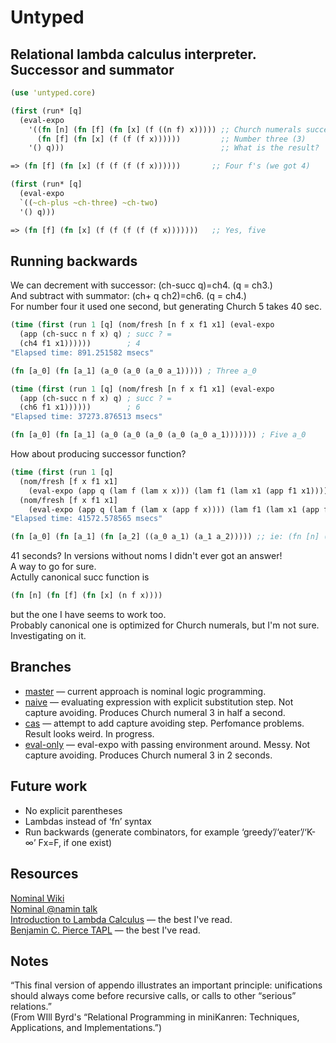 Untyped
==========
Relational lambda calculus interpreter.
Successor and summator
----------------------
```clojure
(use 'untyped.core)

(first (run* [q]
  (eval-expo
    '((fn [n] (fn [f] (fn [x] (f ((n f) x))))) ;; Church numerals successor
      (fn [f] (fn [x] (f (f (f x))))))         ;; Number three (3)
    '() q)))                                   ;; What is the result?

=> (fn [f] (fn [x] (f (f (f (f x))))))       ;; Four f's (we got 4)

(first (run* [q]
  (eval-expo
  `((~ch-plus ~ch-three) ~ch-two)
  '() q)))

=> (fn [f] (fn [x] (f (f (f (f (f x)))))))   ;; Yes, five
```
Running backwards
-----------------
We can decrement with successor: (ch-succ q)=ch4. (q = ch3.)  
And subtract with summator: (ch+ q ch2)=ch6. (q = ch4.)  
For number four it used one second, but generating Church 5 takes 40 sec.
```clojure
(time (first (run 1 [q] (nom/fresh [n f x f1 x1] (eval-expo
  (app (ch-succ n f x) q) ; succ ? =
  (ch4 f1 x1))))))        ; 4
"Elapsed time: 891.251582 msecs"

(fn [a_0] (fn [a_1] (a_0 (a_0 (a_0 a_1))))) ; Three a_0

(time (first (run 1 [q] (nom/fresh [n f x f1 x1] (eval-expo
  (app (ch-succ n f x) q) ; succ ? =
  (ch6 f1 x1))))))        ; 6
"Elapsed time: 37273.876513 msecs"

(fn [a_0] (fn [a_1] (a_0 (a_0 (a_0 (a_0 (a_0 a_1))))))) ; Five a_0
```

How about producing successor function?
```clojure
(time (first (run 1 [q]
  (nom/fresh [f x f1 x1]
    (eval-expo (app q (lam f (lam x x))) (lam f1 (lam x1 (app f1 x1)))))  ; ? 0 = 1
  (nom/fresh [f x f1 x1]
    (eval-expo (app q (lam f (lam x (app f x)))) (lam f1 (lam x1 (app f1 (app f1 x1)))))))))  ; ? 1 = 2
"Elapsed time: 41572.578565 msecs"

(fn [a_0] (fn [a_1] (fn [a_2] ((a_0 a_1) (a_1 a_2))))) ;; ie: (fn [n] (fn [f] (fn [x] ((n f) (f x)))))
```
41 seconds? In versions without noms I didn't ever got an answer!  
A way to go for sure.  
Actully canonical succ function is
```clojure
(fn [n] (fn [f] (fn [x] (n f x))))
```
but the one I have seems to work too.  
Probably canonical one is optimized for Church numerals, but I'm not sure. Investigating on it.

Branches
--------
- [master](https://github.com/Oregu/untyped) — current approach is nominal logic programming.
- [naive](https://github.com/Oregu/untyped/tree/naive) — evaluating expression with explicit substitution step. Not capture avoiding. Produces Church numeral 3 in half a second.
- [cas](https://github.com/Oregu/untyped/tree/cas) — attempt to add capture avoiding step. Perfomance problems. Result looks weird. In progress.
- [eval-only](https://github.com/Oregu/untyped/tree/eval-only) — eval-expo with passing environment around. Messy. Not capture avoiding. Produces Church numeral 3 in 2 seconds.

Future work
-----------
- No explicit parentheses
- Lambdas instead of ‘fn’ syntax
- Run backwards (generate combinators, for example ‘greedy’/‘eater’/‘K-∞’ Fx=F, if one exist)

Resources
---------
[Nominal Wiki](https://github.com/clojure/core.logic/wiki/core.logic.nominal)  
[Nominal @namin talk](https://github.com/namin/minikanren-confo/blob/master/src/talk.clj)  
[Introduction to Lambda Calculus](http://www.cse.chalmers.se/research/group/logic/TypesSS05/Extra/geuvers.pdf) — the best I've read.  
[Benjamin C. Pierce TAPL](http://www.cis.upenn.edu/~bcpierce/tapl/) — the best I've read.  

Notes
-----
“This final version of appendo illustrates an important principle: unifications should always come before recursive calls, or calls to other “serious” relations.”  
(From WIll Byrd's “Relational Programming in miniKanren: Techniques, Applications, and Implementations.”)
